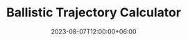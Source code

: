 ---
  title: "Ballistic Trajectory Calculator"
  date: 2023-08-07T12:00:00+06:00
  featured: true
  tags: "tech"
  tranding: true
  readTime: "5 min"
  thumbnail: /images/blog/ballistic-trajectory-calculator/thumbnail.PNG
  featureImage: /images/blog/ballistic-trajectory-calculator/featureImage.PNG
---